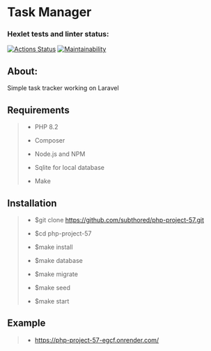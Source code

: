 # Task Manager

### Hexlet tests and linter status:
[![Actions Status](https://github.com/subthored/php-project-57/actions/workflows/hexlet-check.yml/badge.svg)](https://github.com/subthored/php-project-57/actions)
[![Maintainability](https://api.codeclimate.com/v1/badges/dabdbde11d57a7d3e5e7/maintainability)](https://codeclimate.com/github/subthored/php-project-57/maintainability)

## About:

Simple task tracker working on Laravel

## Requirements
> - PHP 8.2
> 
> - Composer
> 
> - Node.js and NPM
> 
> - Sqlite for local database
> 
> - Make
 
## Installation

> - $git clone https://github.com/subthored/php-project-57.git
> 
> - $cd php-project-57
> 
> - $make install
> 
> - $make database
> 
> - $make migrate
> 
> - $make seed
> 
> - $make start

## Example
> - https://php-project-57-egcf.onrender.com/
